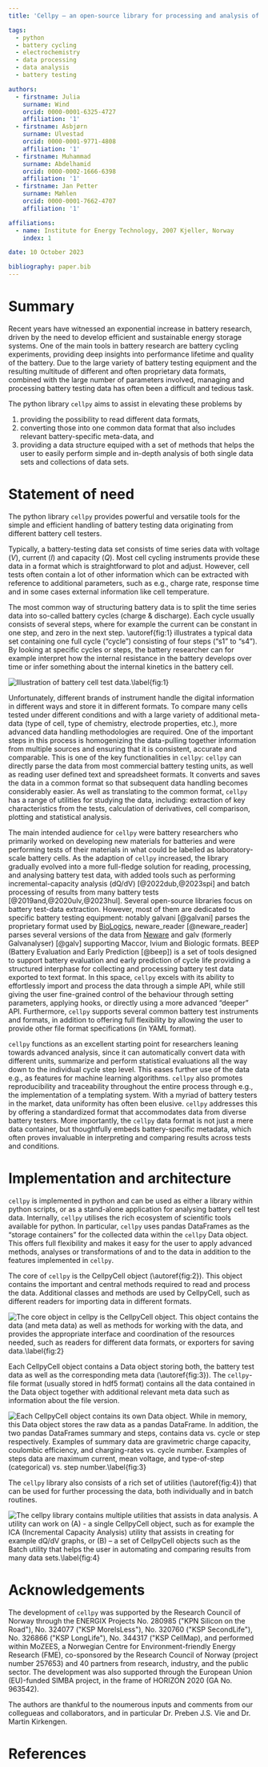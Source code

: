 ```yaml
---
title: 'Cellpy – an open-source library for processing and analysis of battery testing data'

tags:
  - python
  - battery cycling
  - electrochemistry
  - data processing
  - data analysis
  - battery testing

authors:
  - firstname: Julia
    surname: Wind
    orcid: 0000-0001-6325-4727
    affiliation: '1'
  - firstname: Asbjørn
    surname: Ulvestad
    orcid: 0000-0001-9771-4808
    affiliation: '1'
  - firstname: Muhammad
    surname: Abdelhamid
    orcid: 0000-0002-1666-6398
    affiliation: '1'
  - firstname: Jan Petter
    surname: Mæhlen
    orcid: 0000-0001-7662-4707
    affiliation: '1'

affiliations:
  - name: Institute for Energy Technology, 2007 Kjeller, Norway
    index: 1

date: 10 October 2023

bibliography: paper.bib
---
```


# Summary

Recent years have witnessed an exponential increase in battery research, driven by the need to develop efficient and sustainable energy storage systems. One of the main tools in battery research are battery cycling experiments, providing deep insights into performance lifetime and quality of the battery. Due to the large variety of battery testing equipment and the resulting multitude of different and often proprietary data formats, combined with the large number of parameters involved, managing and processing battery testing data has often been a difficult and tedious task.

The python library `cellpy` aims to assist in elevating these problems by

1. providing the possibility to read different data formats,
2. converting those into one common data format that also includes relevant battery-specific meta-data, and
3. providing a data structure equiped with a set of methods that helps the user to easily perform simple and in-depth analysis of both single data sets and collections of data sets.

# Statement of need

The python library `cellpy` provides powerful and versatile tools for the simple and efficient handling of battery testing data originating from different battery cell testers.

Typically, a battery-testing data set consists of time series data with voltage ($V$), current ($I$) and capacity ($Q$). Most cell cycling instruments provide these data in a format which is straightforward to plot and adjust. However, cell tests often contain a lot of other information which can be extracted with reference to additional parameters, such as e.g., charge rate, response time and in some cases external information like cell temperature.

The most common way of structuring battery data is to split the time series data into so-called battery cycles (charge & discharge). Each cycle usually consists of several steps, where for example the current can be constant in one step, and zero in the next step. \autoref{fig:1} illustrates a typical data set containing one full cycle (“cycle”) consisting of four steps (“s1” to “s4”). By looking at specific cycles or steps, the battery researcher can for example interpret how the internal resistance in the battery develops over time or infer something about the internal kinetics in the battery cell.

![Illustration of battery cell test data.\label{fig:1}](./Figures/Cell-test-data.jpg)

Unfortunately, different brands of instrument handle the digital information in different ways and store it in different formats. To compare many cells tested under different conditions and with a large variety of additional meta-data (type of cell, type of chemistry, electrode properties, etc.), more advanced data handling methodologies are required. One of the important steps in this process is homogenizing the data-pulling together information from multiple sources and ensuring that it is consistent, accurate and comparable. This is one of the key functionalities in `cellpy`: `cellpy` can directly parse the data from most commercial battery testing units, as well as reading user defined text and spreadsheet formats. It converts and saves the data in a common format so that subsequent data handling becomes considerably easier. As well as translating to the common format, `cellpy` has a range of utilities for studying the data, including: extraction of key characteristics from the tests, calculation of derivatives, cell comparison, plotting and statistical analysis.

The main intended audience for `cellpy` were battery researchers who primarily worked on developing new materials for batteries and were performing tests of their materials in what could be labelled as laboratory-scale battery cells. As the adaption of `cellpy` increased, the library gradually evolved into a more full-fledge solution for reading, processing, and analysing battery test data, with added tools such as performing incremental-capacity analysis (dQ/dV) [@2022dub,@2023spi] and batch processing of results from many battery tests [@2019and,@2020ulv,@2023hul].
Several open-source libraries focus on battery test-data extraction. However, most of them are dedicated to specific battery testing equipment: notably galvani [@galvani] parses the proprietary format used by [BioLogics](https://www.biologic.net/), neware_reader [@neware_reader] parses several versions of the data from [Neware](https://newarebattery.com/) and galv (formerly Galvanalyser) [@galv] supporting Maccor, Ivium and Biologic formats. BEEP (Battery Evaluation and Early Prediction [@beep]) is a set of tools designed to support battery evaluation and early prediction of cycle life providing a structured interphase for collecting and processing battery test data exported to text format. In this space, `cellpy` excels with its ability to effortlessly import and process the data through a simple API, while still giving the user fine-grained control of the behaviour through setting parameters, applying hooks, or directly using a more advanced “deeper” API. Furthermore, `cellpy` supports several common battery test instruments and formats, in addition to offering full flexibility by allowing the user to provide other file format specifications (in YAML format).

`cellpy` functions as an excellent starting point for researchers leaning towards advanced analysis, since it can automatically convert data with different units, summarize and perform statistical evaluations all the way down to the individual cycle step level. This eases further use of the data e.g., as features for machine learning algorithms. `cellpy` also promotes reproducibility and traceability throughout the entire process through e.g., the implementation of a templating system. With a myriad of battery testers in the market, data uniformity has often been elusive. `cellpy` addresses this by offering a standardized format that accommodates data from diverse battery testers. More importantly, the `cellpy` data format is not just a mere data container, but thoughtfully embeds battery-specific metadata, which often proves invaluable in interpreting and comparing results across tests and conditions.

# Implementation and architecture

`cellpy` is implemented in python and can be used as either a library within python scripts, or as a stand-alone application for analysing battery cell test data. Internally, `cellpy` utilises the rich ecosystem of scientific tools available for python. In particular, `cellpy` uses pandas DataFrames as the “storage containers” for the collected data within the `cellpy` Data object. This offers full flexibility and makes it easy for the user to apply advanced methods, analyses or transformations of and to the data in addition to the features implemented in `cellpy`.

The core of `cellpy` is the CellpyCell object (\autoref{fig:2}). This object contains the important and central methods required to read and process the data. Additional classes and methods are used by CellpyCell, such as different readers for importing data in different formats.

![The core object in `cellpy` is the CellpyCell object. This object contains the data (and meta data) as well as methods for working with the data, and provides the appropriate interface and coordination of the resources needed, such as readers for different data formats, or exporters for saving data.\label{fig:2}](Figures/CellpyCell.jpg)

Each CellpyCell object contains a Data object storing both, the battery test data as well as the corresponding meta data (\autoref{fig:3}). The `cellpy`-file format (usually stored in hdf5 format) contains all the data contained in the Data object together with additional relevant meta data such as information about the file version.

![Each CellpyCell object contains its own Data object. While in memory, this Data object stores the raw data as a pandas DataFrame. In addition, the two pandas DataFrames summary and steps, contains data vs. cycle or step respectively. Examples of summary data are gravimetric charge capacity, coulombic efficiency, and charging-rates vs. cycle number. Examples of steps data are maximum current, mean voltage, and type-of-step (categorical) vs. step number.\label{fig:3}](Figures/CellpyData.jpg)

The `cellpy` library also consists of a rich set of utilities (\autoref{fig:4}) that can be used for further processing the data, both individually and in batch routines.

![The `cellpy` library contains multiple utilities that assists in data analysis. A utility can work on (A) - a single CellpyCell object, such as for example the ICA (Incremental Capacity Analysis) utility that assists in creating for example dQ/dV graphs, or (B) – a set of CellpyCell objects such as the Batch utility that helps the user in automating and comparing results from many data sets.\label{fig:4}](Figures/Cellpy-Utils.jpg)

# Acknowledgements

The development of `cellpy` was supported by the Research Council of Norway through the ENERGIX Projects No. 280985 ("KPN Silicon on the Road"), No. 324077 ("KSP MoreIsLess"),  No. 320760 ("KSP SecondLife"), No. 326866 ("KSP LongLife"), No. 344317 ("KSP CellMap), and performed within MoZEES, a Norwegian Centre for Environment-friendly Energy Research (FME), co-sponsored by the Research Council of Norway (project number 257653) and 40 partners from research, industry, and the public sector. The development was also supported through the European Union (EU)-funded SIMBA project, in the frame of HORIZON 2020 (GA No. 963542).

The authors are thankful to the noumerous inputs and comments from our collegueas and collaborators, and in particular Dr. Preben J.S. Vie and Dr. Martin Kirkengen.

# References